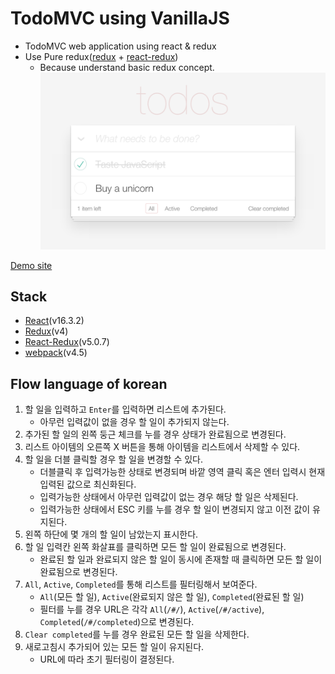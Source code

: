 # TodoMVC using VanillaJS

- TodoMVC web application using react & redux
- Use Pure redux([redux](https://github.com/reactjs/redux) + [react-redux](https://github.com/reactjs/react-redux))
  - Because understand basic redux concept.
![](https://github.com/tastejs/todomvc-app-css/raw/master/screenshot.png)

[Demo site](http://demo.hyunmos.me/todo-react/)

## Stack

- [React](https://reactjs.org/)(v16.3.2)
- [Redux](https://github.com/reactjs/reduxs)(v4)
- [React-Redux](https://github.com/reactjs/react-redux)(v5.0.7)
- [webpack](https://webpack.js.org/)(v4.5)


## Flow language of korean

1. 할 일을 입력하고 `Enter`를 입력하면 리스트에 추가된다.
   - 아무런 입력값이 없을 경우 할 일이 추가되지 않는다.
1. 추가된 할 일의 왼쪽 둥근 체크를 누를 경우 상태가 완료됨으로 변경된다.
1. 리스트 아이템의 오른쪽 X 버튼을 통해 아이템을 리스트에서 삭제할 수 있다.
1. 할 일을 더블 클릭할 경우 할 일을 변경할 수 있다.
   - 더블클릭 후 입력가능한 상태로 변경되며 바깥 영역 클릭 혹은 엔터 입력시 현재 입력된 값으로 최신화된다.
   - 입력가능한 상태에서 아무런 입력값이 없는 경우 해당 할 일은 삭제된다.
   - 입력가능한 상태에서 ESC 키를 누를 경우 할 일이 변경되지 않고 이전 값이 유지된다.
1. 왼쪽 하단에 몇 개의 할 일이 남았는지 표시한다.
1. 할 일 입력칸 왼쪽 화살표를 클릭하면 모든 할 일이 완료됨으로 변경된다.
   - 완료된 할 일과 완료되지 않은 할 일이 동시에 존재할 때 클릭하면 모든 할 일이 완료됨으로 변경된다.
1. `All`, `Active`, `Completed`를 통해 리스트를 필터링해서 보여준다.
   - `All`(모든 할 일), `Active`(완료되지 않은 할 일), `Completed`(완료된 할 일)
   - 필터를 누를 경우 URL은 각각 `All`(`/#/`), `Active`(`/#/active`), `Completed`(`/#/completed`)으로 변경된다.
1. `Clear completed`를 누를 경우 완료된 모든 할 일을 삭제한다.
1. 새로고침시 추가되어 있는 모든 할 일이 유지된다.
   - URL에 따라 초기 필터링이 결정된다.

